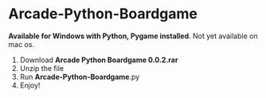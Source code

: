 # Arcade-Python-Boardgame
******Available for Windows with Python, Pygame installed******. Not yet available on mac os.
1. Download **Arcade Python Boardgame 0.0.2.rar**
2. Unzip the file
3. Run **Arcade-Python-Boardgame**.py
4. Enjoy!
